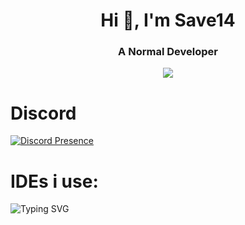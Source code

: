 <div align="center">
<h1 align="center">Hi 👋, I'm Save14
<h3 align="center">A Normal Developer</h1>

<p align="center">
  <a href="https://skillicons.dev">
    <img src="https://skillicons.dev/icons?i=java,python,javascript,typescript,html,css,sass,nodejs,cpp" />
  </a>
</p>

</div>

# Discord
[![Discord Presence](https://lanyard.cnrad.dev/api/822767847141933066)](https://discord.com/users/822767847141933066)

# IDEs i use:
![Typing SVG](https://readme-typing-svg.herokuapp.com?font=Arial&color=%2336BCF7&lines=Eclipse;IntelliJ+Idea;Visual+Studio+Code;Sublime+Text)
